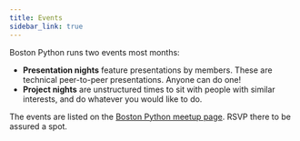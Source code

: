 ```yaml
---
title: Events
sidebar_link: true
---
```


Boston Python runs two events most months:

- **Presentation nights** feature presentations by members.  These are technical peer-to-peer presentations.  Anyone can do one!
- **Project nights** are unstructured times to sit with people with similar interests, and do whatever you would like to do.

The events are listed on the [Boston Python meetup page](http://bostonpython.com).  RSVP there to be assured a spot.
